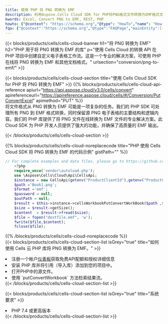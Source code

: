 ```yaml
---
title: 使用 PHP 将 PNG 转换为 EMF
description: 利用Aspose.Cells Cloud SDK for PHP将PNG格式文件转换为EMF格式文件。
kwords: Excel, Convert PNG to EMF, REST, PHP
howto: {"@context": "https://schema.org","@type": "HowTo","name": "How to convert PNG to EMF using the Cells Cloud PHP library.","description": "How to convert PNG to EMF using the Cells Cloud PHP library.","image": {"@type": "ImageObject"},"url": "/php/conversion/png-to-emf/","step": [{ "@type": "HowToStep","name": "How to convert PNG to EMF using the Cells Cloud PHP library. step 1", "image": {"@type": "ImageObject",},"url": "/php/conversion/png-to-emf/","text": "Register an account at <a href='https://dashboard.aspose.cloud/'>Dashboard</a> to get free API quota & authorization details",},{ "@type": "HowToStep","name": "How to convert PNG to EMF using the Cells Cloud PHP library. step 1", "image": {"@type": "ImageObject",},"url": "/php/conversion/png-to-emf/","text": "Install PHP library and add the reference (import the library) to your project.",},{ "@type": "HowToStep","name": "How to convert PNG to EMF using the Cells Cloud PHP library. step 1", "image": {"@type": "ImageObject",},"url": "/php/conversion/png-to-emf/","text": "Open the source file in PHP.",},{ "@type": "HowToStep","name": "How to convert PNG to EMF using the Cells Cloud PHP library. step 1", "image": {"@type": "ImageObject",},"url": "/php/conversion/png-to-emf/","text": "Use the `putConvertWorkbook` method to retrieve the resulting stream.",}, ],"supply": {"@type": "HowToSupply","name": "document"},"tool": [{"@type": "HowToTool","name": "phpstorm, Visual Studio Code, Eclipse"},{"@type": "HowToTool","name": "Aspose Cells"}],"totalTime": "PT6M"}
fqa: {"@context":"https://schema.org","@type":"FAQPage","mainEntity":[{"@type":"Question","name":"Why convert file formats in C# using REST API?","acceptedAnswer":{"@type":"Answer","text":"Documents are encoded in many ways, and some files may be incompatible with the software you use. To open and read such files, just convert them to appropriate file formats.<br/><ol><li>Install .NET SDK and add the reference (import the library) to your project.</li><li>Open the source file in C# using REST API.</li><li>Call the PutConvertWorkbookRequest() method, passing an output filename with required extension.</li><li>Get the result of conversion as a separate file.</li></ol>"}},{"@type":"Question","name":"What file formats can I convert with your C# library?","acceptedAnswer":{"@type":"Answer","text":"We support a variety of file formats for conversion using .NET library, including XLSX, Excel, xls , PDF, CSV, HTML, Markdown, XML, PNG, JPG, TIFF, Json, TXT and many more."}},{"@type":"Question","name":"What is the maximum allowed file size for conversion using this .NET library?","acceptedAnswer":{"@type":"Answer","text":"There are no file size limits for format conversions using .NET library."}}]}
---
```

{{< blocks/products/cells/cells-cloud-banner h1="将 PNG 转换为 EMF" h2="PHP 用于将 PNG 转换为 EMF 的库" p="使用 Cells Cloud 的转换 API 在 PHP 项目中创建自定义电子表格工作流。这是一个专业的解决方案，可使用 PHP 在线将 PNG 转换为 EMF 和其他文档格式。" urlsection="conversion/png-to-emf/" >}}

{{< blocks/products/cells/cells-cloud-section title="使用 Cells Cloud SDK for PHP 将 PNG 转换为 EMF" >}}
{{% blocks/products/cells/cells-cloud-api-reference apiurl="https://api.aspose.cloud/v3.0/cells/convert" apireferenceurl="https://apireference.aspose.cloud/cells/#/Conversion/PutConvertExcel" apimethod="PUT" %}}
<br/>
将文件格式从 PNG 转换为 EMF 可能是一项复杂的任务。我们的 PHP SDK 可处理所有 PNG 到 EMF 格式转换，同时保留源 PNG 电子表格的主要结构和逻辑内容。我们的 PHP 库提供了将 PNG 文件在线转换为 EMF 文件的专业解决方案。此 Cloud SDK 为 PHP 开发人员提供了强大的功能，并确保了高质量的 EMF 输出。

{{< /blocks/products/cells/cells-cloud-section >}}

{{% blocks/products/cells/cells-cloud-noreplacecode title="PHP 使用 Cells Cloud SDK 将 PNG 转换为 EMF 的代码示例" gistPath="" %}}
 
```php
// For complete examples and data files, please go to https://github.com/aspose-cells-cloud/aspose-cells-cloud-php/
    <?php
    require_once('vendor\autoload.php');
    use \Aspose\Cells\Cloud\Api\CellsApi;
    $instance = new CellsApi(getenv("ProductClientId"),getenv("ProductClientSecret"));
    $path ='Book1.png';    
    $format ='emf';
    $password = null;
    $outPath = null;      
    $result = $this->instance->cellsWorkbookPutConvertWorkBook($path ,$format, $password,  $outPath);
    $size = $result->getSize();
    $content  = $result->fread($size);
    $file = fopen("destfile.emf", 'w');
    fwrite($file,$content);
    fclose($file);
```
 
{{% /blocks/products/cells/cells-cloud-noreplacecode %}}
<br/>
{{< blocks/products/cells/cells-cloud-section-list isGrey="true" title="如何使用 Cells 云 PHP 库将 PNG 转换为 EMF。" >}}
<li>注册一个帐户<a href="https://dashboard.aspose.cloud/">仪表板</a>获取免费API配额和授权详细信息</li>
<li>安装 PHP 库并将引用（导入库）添加到您的项目中。</li>
<li>打开PHP中的源文件。</li>
<li>使用 `putConvertWorkbook` 方法检索结果流。</li>
{{< /blocks/products/cells/cells-cloud-section-list >}}

{{< blocks/products/cells/cells-cloud-section-list isGrey="true" title="系统要求" >}}
<li>PHP 7.4 或更高版本</li>
{{< /blocks/products/cells/cells-cloud-section-list >}}
